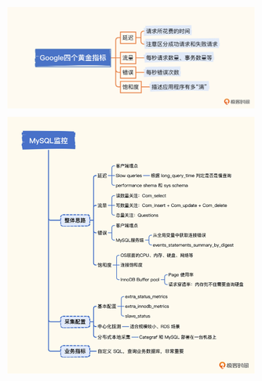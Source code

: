 ![img](assets/fb5a50e976687376703a0b44c3166344.jpg)



![img](assets/992e7988a1e10e9395bd771cf1314327.jpg)